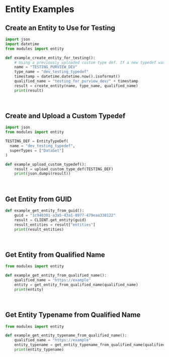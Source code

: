 # Entity Examples

## Create an Entity to Use for Testing

```python
import json
import datetime
from modules import entity

def example_create_entity_for_testing():
    # Using a previously uploaded custom type def. If a new typedef was created for this, make sure to upload it first
    name = "TESTING_PURVIEW_DEV"   
    type_name = "dev_testing_typedef"
    timestamp = datetime.datetime.now().isoformat()
    qualified_name = "testing_for_purview_dev/" + timestamp
    result = create_entity(name, type_name, qualified_name)
    print(result)   

```

<br />

## Create and Upload a Custom Typedef

```python
import json
from modules import entity

TESTING_DEF = EntityTypeDef(
  name = "dev_testing_typedef",
  superTypes = ["DataSet"]
)

def example_upload_custom_typedef():
    result = upload_custom_type_def(TESTING_DEF)
    print(json.dumps(result))
```

<br />

## Get Entity from GUID

```python
def example_get_entity_from_guid():
    guid = "1c940301-a3a5-43a1-8977-479eaa338122"
    result = CLIENT.get_entity(guid)
    result_entities = result["entities"]
    print(result_entities)
```

<br />

## Get Entity from Qualified Name

```python
from modules import entity

def example_get_entity_from_qualified_name():
    qualified_name = "https://example"
    entity = get_entity_from_qualified_name(qualified_name)
    print(entity)
```

<br />

## Get Entity Typename from Qualified Name

```python
from modules import entity

def example_get_entity_typename_from_qualified_name():
    qualified_name = "https://example"
    entity_typename = get_entity_typename_from_qualified_name(qualified_name)
    print(entity_typename)
```


